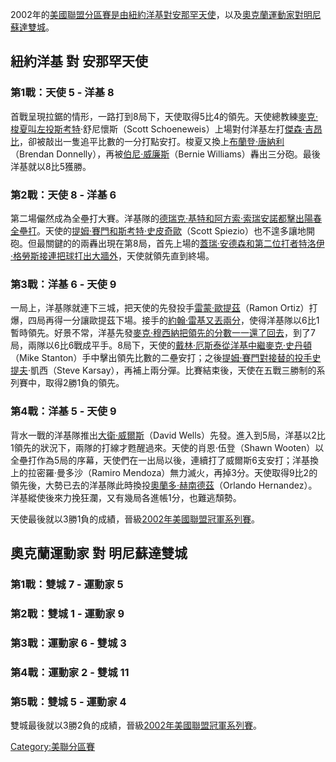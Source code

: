 2002年的[美國聯盟分區賽是由](../Page/美國聯盟分區賽.md "wikilink")[紐約洋基對](../Page/紐約洋基.md "wikilink")[安那罕天使](../Page/洛杉磯安那罕天使.md "wikilink")，以及[奧克蘭運動家對](../Page/奧克蘭運動家.md "wikilink")[明尼蘇達雙城](../Page/明尼蘇達雙城.md "wikilink")。

## 紐約洋基 對 安那罕天使

### 第1戰：天使 5 - 洋基 8

首戰呈現拉鋸的情形，一路打到8局下，天使取得5比4的領先。天使總教練[麥克·梭夏叫左投斯考特](../Page/麥克·梭夏.md "wikilink")·舒尼懷斯（Scott
Schoeneweis）上場對付洋基左打[傑森·吉昂比](../Page/傑森·吉昂比.md "wikilink")，卻被敲出一隻追平比數的一分打點安打。梭夏又換上[布蘭登·唐納利](../Page/布蘭登·唐納利.md "wikilink")（Brendan
Donnelly），再被[伯尼·威廉斯](../Page/伯尼·威廉斯.md "wikilink")（Bernie
Williams）轟出三分砲。最後洋基就以8比5獲勝。

### 第2戰：天使 8 - 洋基 6

第二場儼然成為全壘打大賽。洋基隊的[德瑞克·基特和](../Page/德瑞克·基特.md "wikilink")[阿方索·索瑞安諾都擊出陽春全壘打](../Page/阿方索·索瑞安諾.md "wikilink")。天使的[提姆·賽門和](../Page/提姆·賽門.md "wikilink")[斯考特·史皮奇歐](../Page/斯考特·史皮奇歐.md "wikilink")（Scott
Spiezio）也不遑多讓地開砲。但最關鍵的的兩轟出現在第8局，首先上場的[蓋瑞·安德森和第二位打者](../Page/蓋瑞·安德森.md "wikilink")[特洛伊·格勞斯接連把球打出大牆外](../Page/特洛伊·格勞斯.md "wikilink")，天使就領先直到終場。

### 第3戰：洋基 6 - 天使 9

一局上，洋基隊就連下三城，把天使的先發投手[雷蒙·歐提茲](../Page/雷蒙·歐提茲.md "wikilink")（Ramon
Ortiz）打爆，四局再得一分讓歐提茲下場。接手的[約翰·雷基又丟兩分](../Page/約翰·雷基.md "wikilink")，使得洋基隊以6比1暫時領先。好景不常，洋基先發[麥克·穆西納把領先的分數一一還了回去](../Page/麥克·穆西納.md "wikilink")，到了7局，兩隊以6比6戰成平手。8局下，天使的[戴林·厄斯泰從洋基中繼](../Page/戴林·厄斯泰.md "wikilink")[麥克·史丹頓](../Page/麥克·史丹頓.md "wikilink")（Mike
Stanton）手中擊出領先比數的二壘安打；之後[提姆·賽門對接替的投手史提夫](../Page/提姆·賽門.md "wikilink")·凱西（Steve
Karsay），再補上兩分彈。比賽結束後，天使在五戰三勝制的系列賽中，取得2勝1負的領先。

### 第4戰：洋基 5 - 天使 9

背水一戰的洋基隊推出[大衛·威爾斯](../Page/大衛·威爾斯.md "wikilink")（David
Wells）先發。進入到5局，洋基以2比1領先的狀況下，兩隊的打線才甦醒過來。天使的肖恩·伍登（Shawn
Wooten）以全壘打作為5局的序幕，天使們在一出局以後，連續打了威爾斯6支安打；洋基換上的拉密羅·曼多沙（Ramiro
Mendoza）無力滅火，再掉3分。天使取得9比2的領先後，大勢已去的洋基隊此時換投[奧蘭多·赫南德茲](../Page/奧蘭多·赫南德茲.md "wikilink")（Orlando
Hernandez）。洋基縱使後來力挽狂瀾，又有幾局各進帳1分，也難逃頹勢。

天使最後就以3勝1負的成績，晉級[2002年美國聯盟冠軍系列賽](../Page/2002年美國聯盟冠軍系列賽.md "wikilink")。

## 奧克蘭運動家 對 明尼蘇達雙城

### 第1戰：雙城 7 - 運動家 5

### 第2戰：雙城 1 - 運動家 9

### 第3戰：運動家 6 - 雙城 3

### 第4戰：運動家 2 - 雙城 11

### 第5戰：雙城 5 - 運動家 4

雙城最後就以3勝2負的成績，晉級[2002年美國聯盟冠軍系列賽](../Page/2002年美國聯盟冠軍系列賽.md "wikilink")。

[Category:美聯分區賽](https://zh.wikipedia.org/wiki/Category:美聯分區賽 "wikilink")